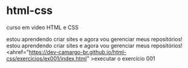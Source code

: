 # html-css

curso em video HTML e CSS

estou aprendendo criar sites e agora vou gerenciar meus repositórios! 
estou aprendendo criar sites e agora vou gerenciar meus repositórios!  
<ahref="https://dev-camargo-br.github.io/html-css/exercicios/ex001/index.html" >executar o exercício 001</a> 